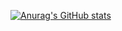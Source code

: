 

[![Anurag's GitHub stats](https://github-readme-stats.vercel.app/api?username=anuraghazra&show_icons=true&theme=tokyonight&locale=jp)](https://github.com/anuraghazra/github-readme-stats)


